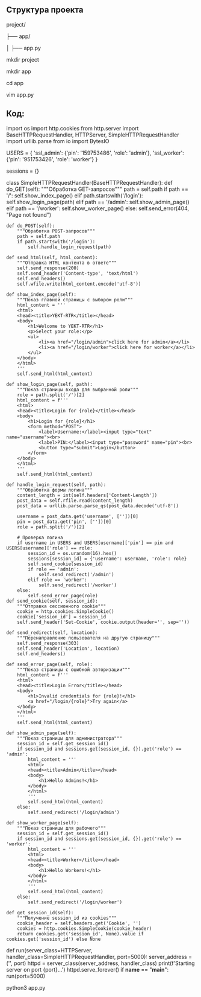 ## Структура проекта
project/

├── app/

│   ├── app.py

mkdir project

mkdir app

cd app

vim app.py

## Код:

import os
import http.cookies
from http.server import BaseHTTPRequestHandler, HTTPServer, SimpleHTTPRequestHandler
import urllib.parse
from io import BytesIO

USERS = {
    'ssl_admin': {'pin': '159753486', 'role': 'admin'},
    'ssl_worker': {'pin': '951753426', 'role': 'worker'}
}

sessions = {}

class SimpleHTTPRequestHandler(BaseHTTPRequestHandler):
    def do_GET(self):
        """Обработка GET-запросов"""
        path = self.path
        if path == '/':
            self.show_index_page()
        elif path.startswith('/login'):
            self.show_login_page(path)
        elif path == '/admin':
            self.show_admin_page()
        elif path == '/worker':
            self.show_worker_page()
        else:
            self.send_error(404, "Page not found")

    def do_POST(self):
        """Обработка POST-запросов"""
        path = self.path
        if path.startswith('/login'):
            self.handle_login_request(path)

    def send_html(self, html_content):
        """Отправка HTML контента в ответе"""
        self.send_response(200)
        self.send_header('Content-type', 'text/html')
        self.end_headers()
        self.wfile.write(html_content.encode('utf-8'))

    def show_index_page(self):
        """Показ главной страницы с выбором роли"""
        html_content = '''
        <html>
        <head><title>YEKT-RTR</title></head>
        <body>
            <h1>Welcome to YEKT-RTR</h1>
            <p>Select your role:</p>
            <ul>
                <li><a href="/login/admin">click here for admin</a></li>
                <li><a href="/login/worker">click here for worker</a></li>
            </ul>
        </body>
        </html>
        '''
        self.send_html(html_content)

    def show_login_page(self, path):
        """Показ страницы входа для выбранной роли"""
        role = path.split('/')[2]
        html_content = f'''
        <html>
        <head><title>Login for {role}</title></head>
        <body>
            <h1>Login for {role}</h1>
            <form method="POST">
                <label>Username:</label><input type="text" name="username"><br>
                <label>PIN:</label><input type="password" name="pin"><br>
                <button type="submit">Login</button>
            </form>
        </body>
        </html>
        '''
        self.send_html(html_content)

    def handle_login_request(self, path):
        """Обработка формы логина"""
        content_length = int(self.headers['Content-Length'])
        post_data = self.rfile.read(content_length)
        post_data = urllib.parse.parse_qs(post_data.decode('utf-8'))

        username = post_data.get('username', [''])[0]
        pin = post_data.get('pin', [''])[0]
        role = path.split('/')[2]

        # Проверка логина
        if username in USERS and USERS[username]['pin'] == pin and USERS[username]['role'] == role:
            session_id = os.urandom(16).hex()
            sessions[session_id] = {'username': username, 'role': role}
            self.send_cookie(session_id)
            if role == 'admin':
                self.send_redirect('/admin')
            elif role == 'worker':
                self.send_redirect('/worker')
        else:
            self.send_error_page(role)
    def send_cookie(self, session_id):
        """Отправка сессионного cookie"""
        cookie = http.cookies.SimpleCookie()
        cookie['session_id'] = session_id
        self.send_header('Set-Cookie', cookie.output(header='', sep=''))

    def send_redirect(self, location):
        """Перенаправление пользователя на другую страницу"""
        self.send_response(303)
        self.send_header('Location', location)
        self.end_headers()

    def send_error_page(self, role):
        """Показ страницы с ошибкой авторизации"""
        html_content = f'''
        <html>
        <head><title>Login Error</title></head>
        <body>
            <h1>Invalid credentials for {role}!</h1>
            <a href="/login/{role}">Try again</a>
        </body>
        </html>
        '''
        self.send_html(html_content)

    def show_admin_page(self):
        """Показ страницы для администратора"""
        session_id = self.get_session_id()
        if session_id and sessions.get(session_id, {}).get('role') == 'admin':
            html_content = '''
            <html>
            <head><title>Admin</title></head>
            <body>
                <h1>Hello Admins!</h1>
            </body>
            </html>
            '''
            self.send_html(html_content)
        else:
            self.send_redirect('/login/admin')

    def show_worker_page(self):
        """Показ страницы для рабочего"""
        session_id = self.get_session_id()
        if session_id and sessions.get(session_id, {}).get('role') == 'worker':
            html_content = '''
            <html>
            <head><title>Worker</title></head>
            <body>
                <h1>Hello Workers!</h1>
            </body>
            </html>
            '''
            self.send_html(html_content)
        else:
            self.send_redirect('/login/worker')

    def get_session_id(self):
        """Получение session_id из cookies"""
        cookie_header = self.headers.get('Cookie', '')
        cookies = http.cookies.SimpleCookie(cookie_header)
        return cookies.get('session_id', None).value if cookies.get('session_id') else None
def run(server_class=HTTPServer, handler_class=SimpleHTTPRequestHandler, port=5000):
    server_address = ('', port)
    httpd = server_class(server_address, handler_class)
    print(f'Starting server on port {port}...')
    httpd.serve_forever()
if __name__ == "__main__":
    run(port=5000)

python3 app.py
